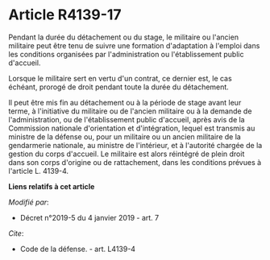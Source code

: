 # Article R4139-17

Pendant la durée du détachement ou du stage, le militaire ou l'ancien militaire peut être tenu de suivre une formation
d'adaptation à l'emploi dans les conditions organisées par l'administration ou l'établissement public d'accueil. 

Lorsque le militaire sert en vertu d'un contrat, ce dernier est, le cas échéant, prorogé de droit pendant toute la durée du
détachement. 

Il peut être mis fin au détachement ou à la période de stage avant leur terme, à l'initiative du militaire ou de l'ancien
militaire ou à la demande de l'administration, ou de l'établissement public d'accueil, après avis de la Commission nationale
d'orientation et d'intégration, lequel est transmis au ministre de la défense ou, pour un militaire ou un ancien militaire de
la gendarmerie nationale, au ministre de l'intérieur, et à l'autorité chargée de la gestion du corps d'accueil. Le militaire
est alors réintégré de plein droit dans son corps d'origine ou de rattachement, dans les conditions prévues à l'article L.
4139-4.

**Liens relatifs à cet article**

_Modifié par_:

  - Décret n°2019-5 du 4 janvier 2019 - art. 7

_Cite_:

  - Code de la défense. - art. L4139-4
